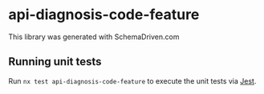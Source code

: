
# api-diagnosis-code-feature

This library was generated with SchemaDriven.com

## Running unit tests

Run `nx test api-diagnosis-code-feature` to execute the unit tests via [Jest](https://jestjs.io).


